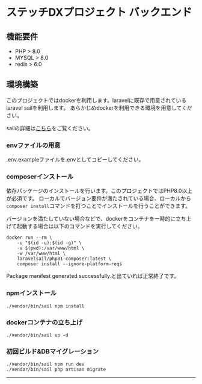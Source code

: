 # ステッチDXプロジェクト バックエンド

## 機能要件
- PHP > 8.0
- MYSQL > 8.0
- redis > 6.0


## 環境構築
このプロジェクトではdockerを利用します。laravelに既存で用意されているlaravel sailを利用します。
あらかじめdockerを利用できる環境を用意してください。

sailの詳細は[こちら](https://readouble.com/laravel/8.x/ja/sail.html)をご覧ください。

### envファイルの用意
.env.exampleファイルを.envとしてコピーしてください。

### composerインストール
依存パッケージのインストールを行います。このプロジェクトではPHP8.0以上が必須です。
ローカルでバージョン要件が満たされている場合、ローカルから`composer install`コマンドを打つことでインストールを行うことができます。

バージョンを満たしていない場合などで、dockerをコンテナを一時的に立ち上げて起動する場合は以下のコマンドを実行してください。
```shell
docker run --rm \
    -u "$(id -u):$(id -g)" \
    -v $(pwd):/var/www/html \
    -w /var/www/html \
    laravelsail/php81-composer:latest \
    composer install --ignore-platform-reqs
```

Package manifest generated successfully.と出ていれば正常終了です。

### npmインストール
```shell
./vendor/bin/sail npm install
```

### dockerコンテナの立ち上げ
```shell
./vendor/bin/sail up -d
```

### 初回ビルド&DBマイグレーション
```
./vendor/bin/sail npm run dev
./vendor/bin/sail php artisan migrate
```
---